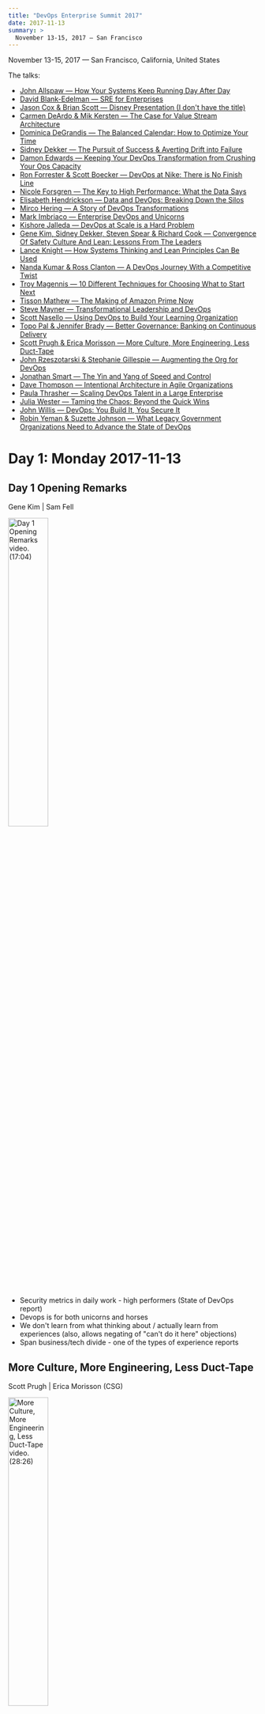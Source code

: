 ```yaml
---
title: "DevOps Enterprise Summit 2017"
date: 2017-11-13
summary: >
  November 13-15, 2017 — San Francisco
---
```


November 13-15, 2017 — San Francisco, California, United States

The talks:

* [John Allspaw — How Your Systems Keep Running Day After Day](#allspaw)
* [David Blank-Edelman — SRE for Enterprises](#blank-edelman)
* [Jason Cox & Brian Scott — Disney Presentation (I don't have the title)](#cox-scott)
* [Carmen DeArdo & Mik Kersten — The Case for Value Stream Architecture](#deardo-kersten)
* [Dominica DeGrandis — The Balanced Calendar: How to Optimize Your Time](#degrandis)
* [Sidney Dekker — The Pursuit of Success & Averting Drift into Failure](#dekker)
* [Damon Edwards — Keeping Your DevOps Transformation from Crushing Your Ops Capacity](#edwards)
* [Ron Forrester & Scott Boecker — DevOps at Nike: There is No Finish Line](#forrester-boecker)
* [Nicole Forsgren — The Key to High Performance: What the Data Says](#forsgren)
* [Elisabeth Hendrickson — Data and DevOps: Breaking Down the Silos](#hendrickson)
* [Mirco Hering — A Story of DevOps Transformations](#hering)
* [Mark Imbriaco — Enterprise DevOps and Unicorns](#imbriaco)
* [Kishore Jalleda — DevOps at Scale is a Hard Problem](#jalleda)
* [Gene Kim, Sidney Dekker, Steven Spear & Richard Cook — Convergence Of Safety Culture And Lean: Lessons From The Leaders](#kim-dekker-spear-cook)
* [Lance Knight — How Systems Thinking and Lean Principles Can Be Used](#knight)
* [Nanda Kumar & Ross Clanton — A DevOps Journey With a Competitive Twist](#kumar-clanton)
* [Troy Magennis — 10 Different Techniques for Choosing What to Start Next](#magennis)
* [Tisson Mathew — The Making of Amazon Prime Now](#mathew)
* [Steve Mayner — Transformational Leadership and DevOps](#mayner)
* [Scott Nasello — Using DevOps to Build Your Learning Organization](#nasello)
* [Topo Pal & Jennifer Brady — Better Governance: Banking on Continuous Delivery](#pal-brady)
* [Scott Prugh & Erica Morisson — More Culture, More Engineering, Less Duct-Tape](#prugh-morisson)
* [John Rzeszotarski & Stephanie Gillespie — Augmenting the Org for DevOps](#rzeszotarski-gillespie)
* [Jonathan Smart — The Yin and Yang of Speed and Control](#smart)
* [Dave Thompson — Intentional Architecture in Agile Organizations](#thompson)
* [Paula Thrasher — Scaling DevOps Talent in a Large Enterprise](#thrasher)
* [Julia Wester — Taming the Chaos: Beyond the Quick Wins](#wester)
* [John Willis — DevOps: You Build It, You Secure It](#willis)
* [Robin Yeman & Suzette Johnson — What Legacy Government Organizations Need to Advance the State of DevOps](#yeman-johnson)


# Day 1: Monday 2017-11-13

## <a name="kim-fell"></a> Day 1 Opening Remarks

Gene Kim | Sam Fell

<a href="http://www.youtube.com/watch?feature=player_embedded&v=Lb6fLm_QHQg" target="_blank">
<img
  src="http://img.youtube.com/vi/Lb6fLm_QHQg/0.jpg"
  alt="Day 1 Opening Remarks video. (17:04)"
  width="40%"
/>
</a>

* Security metrics in daily work - high performers (State of DevOps report)
* Devops is for both unicorns and horses
* We don't learn from what thinking about / actually learn from experiences (also, allows negating of "can't do it here" objections)
* Span business/tech divide - one of the types of experience reports

## <a name="prugh-morisson"></a> More Culture, More Engineering, Less Duct-Tape

Scott Prugh | Erica Morisson (CSG)

<a href="http://www.youtube.com/watch?feature=player_embedded&v=rCKONS4FTX4" target="_blank">
<img
  src="http://img.youtube.com/vi/rCKONS4FTX4/0.jpg"
  alt="More Culture, More Engineering, Less Duct-Tape video. (28:26)"
  width="40%"
/>
</a>

* Build/run teams (collapsed dev + ops teams) - working on eliminating bimodal identity
* Mode 1: Servers are destroyed in the parking lot with a sledgehammer
* Mode 2: Servers apps run safely with speed + quality
* 60% reduction in incidents by changing to build/run teams (got rid of silos - made issues visible in devs experience!)
* CSG has an HR person here - because it is about the people!
* Service owner model
  * combine dev + ops backlogs!
  * Get the investment into fixing service issues - USE IT AS A FORCING FUNCTION!
  * Decentralized change model; make systems safer for change
  * Support - tiers are an issue, switch to Major Incident Swarm model
  * Moved from "blissfully unaware" to Post-Incident Review + After Action Summary
* Metric: how much sleep I get during these changes!
* Reorganized. What does DevOps mean to CSG? - Targetd DevOps culture focus.
* Looking to learn more about culture aspects.

## <a name="rzeszotarski-gillespie"></a> Augmenting the Org for DevOps

John Rzeszotarski | Stephanie Gillespie (Key Bank)

<a href="http://www.youtube.com/watch?feature=player_embedded&v=83JVMOB86Wc" target="_blank">
<img
  src="http://img.youtube.com/vi/83JVMOB86Wc/0.jpg"
  alt="Augmenting the Org for DevOps video. (26:01)"
  width="40%"
/>
</a>

* Key Bank is the 13th largest in the US.
* Dev team - speed to market
* Sec - compliance
* Ops - reliability
* Network hops - hundreds - dependencies
* Shift from 24 to 18 months to handle largest post-2008-meltdown bank acquisition. Moved from waterfall to devops to do this.
* Moved to Kubernetes for reliability; containergeddon.
* Netflix Histerix framework for circuit breakers.
* Test automation - because it is a bottleneck (constraint in TOC terms); 20 hours --> 12 mins.
* Login was worse + confusing - social media fallout about how Key Bank screwed up.
* 10 changes in 4 business days, no impact, all during the business day.
* Confidence gap. Animosity between sides.
  * innovative change <--> control & reliability
  * advancement <--> complacency
* windows: start using keyboard
* linux: start using mouse
* metaphor of IT as air traffic control
* Grow a new talent base, **not** traditional application development
* Should automate infrequent tasks to avoid errors.
* Growing new

## <a name="nasello"></a> Using DevOps to Build Your Learning Organization

Scott Nasello (Columbia Sportswear)

<a href="http://www.youtube.com/watch?feature=player_embedded&v=77-jns8fY-M" target="_blank">
<img
  src="http://img.youtube.com/vi/77-jns8fY-M/0.jpg"
  alt="Using DevOps to Build Your Learning Organization video. (31:17)"
  width="40%"
/>
</a>

* No exec sponsor, no driver, moving from commercial off the shelf software
* Role as IT professionals is changing
* Swap primaries and alternates (owners/experts) - idea, but they weren't ready
* Can't have follow the orders + leader w/o technical knowledge. BOOM!
* Mentioned _Turn The Ship Around!_ (Marquet)
* Be / Know / Do model. Leaders must be seen as _learning_ and _going outside their comfort zone_
* From no version control (send copy of script to myself via email) to target 250 artifacts; actually over 500.
* Consistently asked for "where's your artifact?"
* Attempt to automate. Discovers divergence in practice!
* "Rockstars/builders/janitors" (citing Alice Goldfuss' Velocity conf talk)
* Chatops - sufficiently important that they threw a birthday party for their chatbot!
* Engineers solving problems in real time with partners!
* Riff on Dojo - bring the learning to the people

## <a name="mayner"></a> Transformational Leadership and DevOps

Steve Mayner

<a href="http://www.youtube.com/watch?feature=player_embedded&v=RhF-bEElKME" target="_blank">
<img
  src="http://img.youtube.com/vi/RhF-bEElKME/0.jpg"
  alt="Transformational Leadership and DevOps video. (29:35)"
  width="40%"
/>
</a>

* Organizational change is hard and prone to failure
* Survey of existing literature (lit review) as part of doctoral work
* _Leading Change_, John P. Cotter
* Culture change: 19% success
* Ability to adapt and change is a core competency
* Confusion --> frustration --> anxiety --> fear --> resistance
* More peer reviewed research on Transformational Leadership than any other theory
* Cycle: Creativity --> Growth --> Authenticity --> Vision --> (back to beginning)
  * First two involve interaction with others
  * Latter two involve leader leading themselves
* Leader needs to create _environment_ to empower others (adaptive leadership)
* Correlates with _successful_ organizational change; more influence than any change methodology (leader behaviors)
* Behaviors are learnable
* Leadership and change case study
* Transformation leadership initiative
* "First time I felt like someone actually cared if I stayed here"
* Need repeatable / scalable model of what they did

## <a name="yeman-johnson"></a> What Legacy Government Organizations Need to Advance the State of DevOps

Robin Yeman (Lockheed Martin) | Suzette Johnson (Northrop Grumman)

<a href="http://www.youtube.com/watch?feature=player_embedded&v=bd-ZbRGMcZY" target="_blank">
<img
  src="http://img.youtube.com/vi/bd-ZbRGMcZY/0.jpg"
  alt="What Legacy Government Organizations Need to Advance the State of DevOps video. (31:25)"
  width="40%"
/>
</a>

* "Felt it was more risky to keep doing things the same way than to change"
* 10 agile teams entailed integration issues. Response: Start down CI path, teast early, test often.
* "The Make-It-Work team because that was their task"
* When you tackle part of the value stream, another part becomes the bottleneck
* Growth of agile in an org means need for infra to support it
* Center of excellence - auditable procedures
* Build guidance so people don't have to reinvent
* Training - starts with engineers, but also managers - and leadership!
* If only doing at grassroots level, don't always have the authority to make necessary changes
* Make it easier to adopt, most people will adopt
* Coaches help teams get up and running
* Training includes finance as well.
* CS curriculum today looks the same as it did 25 years ago
* Agile and (separate) DevOps community of practice - book clubs - everybody is learning as we go
* Employee happiness as metric. Questioned: "but why do we care?"
* Principles: Not just about software, but across the value stream.

## <a name="degrandis"></a> The Balanced Calendar: How to Optimize Your Time

Dominica DeGrandis

<a href="http://www.youtube.com/watch?feature=player_embedded&v=UcY542gBap0" target="_blank">
<img
  src="http://img.youtube.com/vi/UcY542gBap0/0.jpg"
  alt="The Balanced Calendar video. (31:24)"
  width="40%"
/>
</a>

* Too many meetings / interruptions lead to burnout
* 30-minute jam - problem is context switching, typical of managers.
* All day cram - no room for ataptation, typical of execs - need reschedule / cancelled
* Triple booked wham - rework costs
* "Knowledge work is perishable; the longer the time, the bigger the problem"
* Maker calendar - creative people - long blocks
* Manager calendar - decision makers - managers meet with managers during prime maker hours; include unstructured time!
* Combo calendar - people who do both - reschedule to free blocks for deliverables
* Interruption busters:
  * Pomodoro - short, high focus
  * Do not disturb hours - communicate and have _regular cadence_
  * Office hours
* How to get buy in. Measure competing metrics! How fast? productive? good? predicatble?
* "It's hard to manage unplanned work"
* "What's the probability of completing this work in X days?" - percentiles
* Set _ranges_ not _dates_
* _Death By Meeting_, Lencioni
* _250 Ways to Say No_

## <a name="knight"></a> How Systems Thinking and Lean Principles Can Be Used

Lance Knight (Go2Group)

<a href="http://www.youtube.com/watch?feature=player_embedded&v=s_YDcwU2wrQ" target="_blank">
<img
  src="http://img.youtube.com/vi/s_YDcwU2wrQ/0.jpg"
  alt="How Systems Thinking and Lean Principles Can Be Used video. (27:59)"
  width="40%"
/>
</a>

* Cover top points
* Relevance? To fix the system, you need to look at flow
* work intake ---> code in production
* Implemented tools, not succeeding
* Systems thinking:
  * set of elements, inputs through phased transition --> emergence of an output
  * _not_ as system if no relationships
  * It's about feedback loops
* Lean principles:
  * Identify value
  * Map the value stream
  * etc.
* Refs: _Lean Thinking_, _The Machine That Changed The World_
* Theory of constraints:
  * This is what to fix to improve velocity
  * DevOps is _WHOLE SYSTEM_
* Claim: Value stream ignores feedback loops, need systems thinking [ed: complements kaizen, which at least partially accounts for feedback?]
* Integration hub

## <a name="edwards"></a> Keeping Your DevOps Transformation from Crushing Your Ops Capacity

Damon Edwards

<a href="http://www.youtube.com/watch?feature=player_embedded&v=lC49wy5i2K0" target="_blank">
<img
  src="http://img.youtube.com/vi/lC49wy5i2K0/0.jpg"
  alt="Keeping Your DevOps Transformation from Crushing Your Ops Capacity video. (29:33)"
  width="40%"
/>
</a>

* What happens to ops with the crunch of change?
* Unplanned work - most toxic
* Ops - only place where planned + unplanned work come together
* "Dumpster diving looking for the right docs"
* Use lean thinking to look at post-deployment process
* Empower those closes to the issue
  * push left
  * escalation is counter to this
* Silo is a **WAY OF WORKING**, **NOT** just an org structure
* Look for ticket systems; they tend to have silos on either side!
* _Principles of Product Development Flow_: If you're going to measure one thing, measure cost of delay.
* Communication across cross-functional teams just re-silos
* Service design pattern: get rid of tickets as governing day-to-day work, use only for exceptions.
* Governance: Security and compliance stays within ops, move the rest left
* Support at the edge program: 47 mins reduced to 3.5, 50% reduction in escalations
* www.rundeck.com/oaas

## <a name="thrasher"></a> Scaling DevOps Talent in a Large Enterprise

Paula Thrasher

<a href="http://www.youtube.com/watch?feature=player_embedded&v=19ylAan2uTM" target="_blank">
<img
  src="http://img.youtube.com/vi/19ylAan2uTM/0.jpg"
  alt="Scaling DevOps Talent in a Large Enterprise video. (27:48)"
  width="40%"
/>
</a>

* Government sector
* Different audiences, different skills; T-shaped skills, how to lead a DevOps team
* Does your team go through the class and _bring it home_?
* CSRA learning cohort
  * 1hr hw, 1 hr discussion per week
  * voluntary
  * scrummasters, team leads, pms - leads only
* Asked people to go deeper than what was learned in class
* Chatter group (slack) for cross-team discussion
* Repeat every quarter - 75 people for 12 weeks, _then they lead others_
* Adopting visual management system
* Want people to learn to be a devops team --> hackathon
* Cyberstorm. 1 day event; like a hackathon, red team/blue team, but for security. Keep your systems up, take their systems down.
* Training people before hiring! Partnered with universities, worked with them to modify programs to help ensure
* they were teaching transistors in comp sci, teaching C++ <-- not the highest impact skills
* created a devops degree, including systems thinking
* contrast: CS majors hired, had never used source control ;_;
* Talent pipeline - when hired, work with specific _type_ of senior
* Learn by doing - make learning as close to the job as possible
* CEO/CIO leadership recognition for obtaining new skills
* How to avoid group think and keep innovating?

## <a name="hering"></a> A Story of DevOps Transformations

Mirco Hering

<a href="http://www.youtube.com/watch?feature=player_embedded&v=iuk1RZuWz-I" target="_blank">
<img
  src="http://img.youtube.com/vi/iuk1RZuWz-I/0.jpg"
  alt="A Story of DevOps Transformations video. (30:20)"
  width="40%"
/>
</a>

* _What Got You Here Won't Get You There_
* Metamodel - transformation lifecycle
* "There is no end state. If you think there's an end state, you're dreaming."
* Still working with management principles from early 20th century
* You can't successfully measure productivity in IT.
* Issue - false assumptions: IT can be managed based on engineering/manufacturing principles.
* Wrong mental model pushes us into adding more processes, which is a problem.
* Need to bring people together up front to talk about the business problems we're trying to solve.
* Cost reduction per hour likely indcates a lack of automation on the vendor side.
* first-time resolution time / resolution time; this ration should be high
* Partner or vendor - if vendor (mental model), can't fail entails can't learn (paid $, wants results)


# Day 2: Tuesday 2017-11-14

* _Techological Revolutions and Financial Capital_
* _Disrupt or Die_

## <a name="pal-brady"></a> Better Governance: Banking on Continuous Delivery

Topo Pal | Jennifer Brady (Capital One)

<a href="http://www.youtube.com/watch?feature=player_embedded&v=Fs_uYIbxrw8" target="_blank">
<img
  src="http://img.youtube.com/vi/Fs_uYIbxrw8/0.jpg"
  alt="Better Governance video. (28:48)"
  width="40%"
/>
</a>

* Making sure _risks_ are addressed with new tech such as cloud
* eno - gender-neutral chatbot
* Hygeia, Hydrograph - open source. 25 projects / 109 devs / 12 teams.
* 5 year journey
* Mostly out-sourced --> mostly in-sourced
* Vertical silos --> product team
* JFDI - Just Do It
* No differentiated _types_ of IT engineers
* You build it, you own it
* no fear release
* safety in continuous delivery
* one comma caused a half-billion dollar error
* Not COMPLIANCE, but GOVERNANCE
* Three lines of defense
* Need to have someone who understands what the implications of the code are
* Ensure that a single developer cannot make changes to production bypassing all controls
* Clean room - adopted from _Software Delivery Clean Room_
* All product pipelines are identified and registered.
* max deploys to prod per day for a product: 30 in 2016, 50 in 2017
* Are you well managed if you're doing CD, if you're not doing CD?

## <a name="mathew"></a> The Making of Amazon Prime Now

Tisson Mathew

<a href="http://www.youtube.com/watch?feature=player_embedded&v=jiLy1aaXTA0" target="_blank">
<img
  src="http://img.youtube.com/vi/jiLy1aaXTA0/0.jpg"
  alt="The Making of Amazon Prime Now video. (32:14)"
  width="40%"
/>
</a>

* Amazon doesn't need an innovation department because all teams are innovating
* Need for an innovation department indicates an issue for the org
* Prime Now - "cloud 7-11 store"
* Team owns one or more services
* You own it - if there's a problem, your pager goes off
* No coordination between teams
* 6-9 people for any new initiative - one pizza team
* Traditional e-commerce: 1-2 days for fulfillment. Needed ~15 minutes instead.
* Limit fulfillment changes to happy path only.
* Facade - handled monitoring and exceptions.
* Worked on appropriate decoupling, creating _service compositions_ at enterprise level
* Too many fine-grained services can be a problem
* Enterprise initiatives that cut across services is a challenge for devops / microservices; how to minimize redundancy?

## <a name="cox-scott"></a> Disney Presentation (I don't have the title)

Jason Cox | Brian Scott

* Small things, small ideas, can become big
* Tech as part of DNA, but _always in service ot telling a story_
* Second only to creativity, is technology.
* How de we scale devops / digital transformation?
* I see the computer as the bicycle of the mind; amplifies our efficiency.
* Movies anywhere. Collaboration with four other studios to make them available.
* Brian's team is embedded with devs = feature design, sprints, project management, etc.
* One major version behind the major release to avoid new introduced bugs.
* Use lambda for notification - more like cron jobs.
* All in on Kubernetes, running on AWS.
* Really aggressive on deployments - usually minutes.
* _Everything_ through a pipeline (like Capitol One).
* Moving to Jenkins from GitLab.

## <a name="willis"></a> DevOps: You Build It, You Secure It

John Willis

<a href="http://www.youtube.com/watch?feature=player_embedded&v=KSJDu3cHXVI" target="_blank">
<img
  src="http://img.youtube.com/vi/KSJDu3cHXVI/0.jpg"
  alt="DevOps: You Build It, You Secure It video. (30:52)"
  width="40%"
/>
</a>

* Devops is a set of practices and patterns that turn human capital into high performance organizational capital
* "It's not about the technology, stupid!"
* Conventional wisdom: fast, cheap, good - choose two. This is wrong!
* DevOps, resilience, speed - must have all three!
* "Thank you" as first response to Andon pull, since it creates a learning opportunity
* 150 million automated tests run per day (Google 2016)
* _The Rugged Manifesto_
* Bad guys are better at collaborating than we are
* Holistic systems approach to security <-- DevSecOps
* Cannot shfit left if all the boxes are not secured
* Something that has been done: security in charge of cloud formation templates
* Don't inherit, create your own base image
* Containers as policy control
* DevOps Kaizen

## <a name="magennis"></a> 10 Different Techniques for Choosing What to Start Next

Troy Magennis

<a href="http://www.youtube.com/watch?feature=player_embedded&v=nE-16rY4yyQ" target="_blank">
<img
  src="http://img.youtube.com/vi/nE-16rY4yyQ/0.jpg"
  alt="10 Different Techniques for Choosing What to Start Next video. (29:49)"
  width="40%"
/>
</a>

* Don Reinertsen:
  * Whenever we choose to do something we also choose to not do other things.
  * Demand > available capacity
* _Constraint_ causes need to prioritize
* What's the impact of delaying? (delay cost)
* We can't quantify value --> ok, then we will work on them in alpha order (threaten to provoke actual feedback)
* bit.ly/BetterPrioritization
* Note: HIPPO is not _necessarily_ wrong, but they must have context and track record
* SAFe formula, out of the box, is terrible - but there are compensating factors in the framework. Needs education to avoid misleading.
* Note: cost of delay can change over time
* Choose prioritization technique based on impact of being wrong.

## <a name="blank-edelman"></a> SRE for Enterprises

David Blank-Edelman

<a href="http://www.youtube.com/watch?feature=player_embedded&v=SSqyUQggGDs" target="_blank">
<img
  src="http://img.youtube.com/vi/SSqyUQggGDs/0.jpg"
  alt="SRE for Enterprises video. (22:10)"
  width="40%"
/>
</a>

* What and how of SRE for enterprises?
* CRE - customer reliability engineering
* Engineer failure out of a system to achieve the desired level of reliability
* Gate launches on error budget <-- key point
* SLO - service level objectives - embed these in monitoring systems
* SRE is about virtuous and reinforcing feedback loops
* "You can't fire your way to reliable"
* Hierarchy of reliability (Mikey Dickerson)
* People / culture requirements
  * Values
  * Engineering culture (at least a bubble) + resources
  * Toil-intolerant culture
  * Ownership strucutre around products
  * Org strucutre
* No right way to build SRE teams, but there are wrong ways

## <a name="forsgren"></a> The Key to High Performance: What the Data Says

Nicole Forsgren

<a href="http://www.youtube.com/watch?feature=player_embedded&v=RBuPlMTXuFc" target="_blank">
<img
  src="http://img.youtube.com/vi/RBuPlMTXuFc/0.jpg"
  alt="The Key to High Performance video. (30:45)"
  width="40%"
/>
</a>

* SW delivery performance: throughput _and_ stability. Both are possible without tradeoffs
* Culture / automation / lean /
* Architectire matters / tech stack doesn't
* Predictive things
* (Should read something on Westrum Organizational Culture)
* Transformational leadership is most predictive model for high performance

## <a name="allspaw"></a> How Your Systems Keep Running Day After Day

John Allspaw

<a href="http://www.youtube.com/watch?feature=player_embedded&v=xA5U85LSk0M" target="_blank">
<img
  src="http://img.youtube.com/vi/xA5U85LSk0M/0.jpg"
  alt="How Your Systems Keep Running Day After Day video. (32:36)"
  width="40%"
/>
</a>

* Resilience engineering as DevOps
* Review of STELLA report above/below the line of representation
* Incidents are drivers of software design

# Day 3: Wednesday 2017-11-15

* _The Other Side of Innovation_
* Christensen, _The Innovator's Dilemma_
* Performance engine vs. dedicated [transformation] team

## <a name="dekker"></a> The Pursuit of Success & Averting Drift into Failure

Sidney Dekker

<a href="http://www.youtube.com/watch?feature=player_embedded&v=pmZ6wtOmTZU" target="_blank">
<img
  src="http://img.youtube.com/vi/pmZ6wtOmTZU/0.jpg"
  alt="The Pursuit of Success & Averting Drift into Failure video. (28:09)"
  width="40%"
/>
</a>

* As the pilot, you have the privilege of being the first person on the scene of an accident
* KPIs don't predict disaster; followed by blowup
* If you don't have kids, you have just solved a significant logistics problem in your life
* Airline reporting more incidents has lower mortality rate; inverse correlation
* Why did others go right?
* **Presence of positive capacities** is predictive; absence of negative is not
* Past success not predictive in complex systems
* Reward for speaking up is future and uncertain; reward for remaining silent is immediate and certain (and negative)
* "We need to put the armor where there are no holes, because those are the ones that don't come back."
* How does stuff get done _despite_ the constraints and obstacles?

## <a name="kumar-clanton"></a> A DevOps Journey With a Competitive Twist

Nanda Kumar | Ross Clanton (Verizon)

<a href="http://www.youtube.com/watch?feature=player_embedded&v=U5Anm7fSElU" target="_blank">
<img
  src="http://img.youtube.com/vi/U5Anm7fSElU/0.jpg"
  alt="A DevOps Journey With a Competitive Twist video. (31:52)"
  width="40%"
/>
</a>

* Scaling engineering
* Creating an intentional learning environment (dojos)
* Purpose of the dojo is _learning_ - need to slow down to do this [ed: deliberate practice?]
* Transform operating model
* v2 devopsdays

## <a name="forrester-boecker"></a> DevOps at Nike: There is No Finish Line

Ron Forrester | Scott Boecker (Nike)

<a href="http://www.youtube.com/watch?feature=player_embedded&v=ZEN-1hsbKG8" target="_blank">
<img
  src="http://img.youtube.com/vi/ZEN-1hsbKG8/0.jpg"
  alt="DevOps at Nike video. (27:39)"
  width="40%"
/>
</a>

* "If you have a body, you're an athlete"
* Out of stock after 2-3 hour wait: "Not an ideal consumer experience".
* Set of _aspirations_ include:
  * Small releases every day
  * OS-first (use _and_ publish)
* Product + engineering joint ownership
* Decentralized quality - "engineers are super fragile and emotional" (engineers now own quality)
* No people with DevOps in their title, not just a retitle of production support. This is a forcing function.
* "Opportunity to engage with a community that is formed by waiting in a queue"

## <a name="deardo-kersten"></a> The Case for Value Stream Architecture

Carmen DeArdo | Mik Kersten

<a href="http://www.youtube.com/watch?feature=player_embedded&v=HrEZM1Yg7Ck" target="_blank">
<img
  src="http://img.youtube.com/vi/HrEZM1Yg7Ck/0.jpg"
  alt="The Case for Value Stream Architecture video. (29:32)"
  width="40%"
/>
</a>

* New DevOps startup map
* Fragmented value streams via adoption of best-of-breed tools
* Value _network_
* Value stream stories

## <a name="imbriaco"></a> Enterprise DevOps and Unicorns

Mark Imbriaco

<a href="http://www.youtube.com/watch?feature=player_embedded&v=Y3_4bXolS88" target="_blank">
<img
  src="http://img.youtube.com/vi/Y3_4bXolS88/0.jpg"
  alt="Enterprise DevOps and Unicorns video. (30:29)"
  width="40%"
/>
</a>

* What problem was I trying to solve?
* Invested 2 days, still at least one more - maybe throw it away? (pivot)
* _linear_ causality doesn't really exist
* Change approval is the mind killer

## <a name="thompson"></a> Intentional Architecture in Agile Organizations

Dave Thompson

<a href="http://www.youtube.com/watch?feature=player_embedded&v=vErqqi_t2SE" target="_blank">
<img
  src="http://img.youtube.com/vi/vErqqi_t2SE/0.jpg"
  alt="Intentional Architecture in Agile Organizations video. (29:03)"
  width="40%"
/>
</a>

* SAFe and SCRUM are tools to help you get to core Agile behavior
* Emergent architecture
  * Teams make decisions locally
  * Three javascript frameworks for a single site :(
* Intentional architecture
  * Plan to manage tech debt
  * Communication; who can make decisions
  * Teams aren't always good at understanding the ramifications of their decisions
* Bottom-up architecture
  * Perf + scalability guidelines <-- part of tech introduction
  * Template for new services
  * Book club for rollout (voluntary) - one chapter per week
  * Move from 5 test frameworks to 3 (this was for a single service)
  * Architecture backlog intergrated with product backlog [note: this is a recurring theme]
  * Observability: system metrics, user metrics

## <a name="jalleda"></a> DevOps at Scale is a Hard Problem

Kishore Jalleda (Yahoo)

<a href="http://www.youtube.com/watch?feature=player_embedded&v=JTcQHaouNBg" target="_blank">
<img
  src="http://img.youtube.com/vi/JTcQHaouNBg/0.jpg"
  alt="DevOps at Scale is a Hard Problem video. (28:43)"
  width="40%"
/>
</a>

* Additional reference to "toil" as loss of hours
* Core dev teams own their own stuff
* Non-core (ops) teams build tooling
* Uptime is overrated
* Ops is moving _up_ the stack, dev is moving _down_ the stack

## <a name="wester"></a> Taming the Chaos: Beyond the Quick Wins

Julia Wester

<a href="http://www.youtube.com/watch?feature=player_embedded&v=MwSX_xx3qT8" target="_blank">
<img
  src="http://img.youtube.com/vi/MwSX_xx3qT8/0.jpg"
  alt="Taming the Chaos video. (30:05)"
  width="40%"
/>
</a>

* All change takes adjustment
* Alignment on what and when - on at least two vectors
* Broken feedback loops are a problem
* Connect the system
* DevOps (variants) are really systems thinking
* Who needs stuff from us? <-- start here to build social capital
* Who do we need things from?
* Bring people together to discuss goals, priorities to create alignment
* Look at _what_
* "Tell me how you measure and I will tell you how you behave"
* Waiting and handoff is where we lose time
* Enabling constraints (e.g. WIP limits). Example: limit by risk category
* Risk translates to _more work_ at some unknown point
* Prioritize continuous improvement
* Cadences to create habits
* We're all responsible for improvement

## <a name="kim-dekker-spear-cook"></a> Convergence Of Safety Culture And Lean: Lessons From The Leaders

Gene Kim | Sidney Dekker | Steven Spear | Richard Cook

<a href="http://www.youtube.com/watch?feature=player_embedded&v=CFMJ3V4VakA" target="_blank">
<img
  src="http://img.youtube.com/vi/CFMJ3V4VakA/0.jpg"
  alt="Convergence Of Safety Culture And Lean video. (31:06)"
  width="40%"
/>
</a>

* Key safety points for devops?
* Safety culture allows boss to hear bad news
* "Don't see people as the problem to control - they're your problem solvers"
* Leader needs to be ok wiht saying "I don't know"
* High velocity environment makes it easy to forget what we should remember / learn
* Important lean practices for devops?
* Identify ignorance and convert it into useful knowledge (Lean/Toyota)
* Mecanism to signal an inadequacy as soon as its recognized (andon)
* "system of escalating consequences"
* DevOps is (also) the practice of building a community
* Good results come from experience, and experience comes from bad results

## <a name="hendrickson"></a> Data and DevOps: Breaking Down the Silos

Elisabeth Hendrickson

<a href="http://www.youtube.com/watch?feature=player_embedded&v=oPvVA6AH78c" target="_blank">
<img
  src="http://img.youtube.com/vi/oPvVA6AH78c/0.jpg"
  alt="Data and DevOps video. (20:40)"
  width="40%"
/>
</a>

* Better testing, worse quality (paper from 2001)
* Data is still in a silo
  * DBAs - data fabric
  * Data engineers - ETL pipelines
  * Data scientists
* Open ticket to get access to data that they're supposed to use
* DevOpsing data is hard
* From a risk standpoint, losing your data is bad
* Data governance. HIPPA, etc. in addition to internal tech
* Try detecting cache not getting refreshed or split-brain cluster and alerting on them
* Take care automating things requiring human judgment - restores, etc.
* Bring _some_ data features into MVPs to build it incrementally.

## <a name="smart"></a> The Yin and Yang of Speed and Control

Jonathan Smart (Barclays)

<a href="http://www.youtube.com/watch?feature=player_embedded&v=JBQFuyKSEJs" target="_blank">
<img
  src="http://img.youtube.com/vi/JBQFuyKSEJs/0.jpg"
  alt="The Yin and Yang of Speed and Control video. (31:48)"
  width="40%"
/>
</a>

* Looking at impediments to flow across the whole organization (while sitting in IT)
* Bank. Must have control _first_, and speed _second_
* Want to scale agile? Don't. De-scale the work first.
* Focus on the outcomes.
* Don't waste time on irrelevant
* Agile transformation as a _means_, not an objective in itself
* Flow / quality / happiness / value
* Better products faster safer happier
* Productivity --> valuetivity
* Break value streams and reforge them to respond to disruption
* John Shook: easier to act your way to a new way of thinking rather than think your way to a new way of acting
* Impediments are not in the path, impediments are the path
* Lean control (do the right thing)
* Early and late engagement --> early and often engagement
* Risk stories / functional stories / non-functional stories / ...
* Hypothesis driven investment
* Obeya rooms
